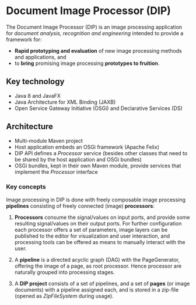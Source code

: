 # Document Image Processor (DIP)
The Document Image Processor (DIP) is an image processing application for _document analysis, recognition and engineering_ intended to provide a framework for:

* __Rapid prototyping and evaluation__ of new image processing methods and applications, and
* to __bring__ promising image processing __prototypes to fruition__.

## Key technology
* Java 8 and JavaFX
* Java Architecture for XML Binding (JAXB)
* Open Service Gateway Initiative (OSGi) and Declarative Services (DS)

## Architecture
* Multi-module Maven project
* Host application embeds an OSGi framework (Apache Felix)
* DIP API defines a _Processor_ service (besides other classes that need to be shared by the host application and OSGi bundles)
* OSGi bundles, kept in their own Maven module, provide services that implement the _Processor_ interface

### Key concepts
Image processing in DIP is done with freely composable image processing __pipelines__ consisting of freely connected (image) __processors__:

1. __Processors__ consume the signal/values on input ports, and provide some resulting signal/values on their output ports. For further configuration each processor offers a set of parameters, image layers can be published to the editor for visualization and user interaction, and processing tools can be offered as means to manually interact with the user.

2. A __pipeline__ is a directed acyclic graph (DAG) with the PageGenerator, offering the image of a page, as root processor. Hence processor are naturally grouped into processing stages.

3. A __DIP project__ consists of a set of pipelines, and a set of __pages__ (or image documents) with a pipeline assigned each, and is stored in a zip-file (opened as _ZipFileSystem_ during usage).
